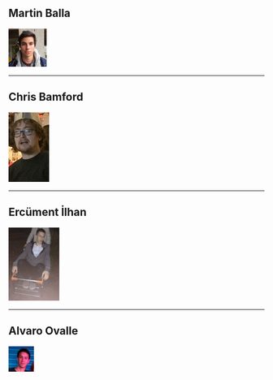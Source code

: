 ## Martin Balla

<img src="martin.png" width="75">

---

## Chris Bamford

<img src="bamford.jpg" width="80">

---

## Ercüment İlhan

<img src="ercument.jpg" width="100">

---

## Alvaro Ovalle

<img src="alvaro.jpg" width="50">
